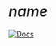 # $name$

[![Docs](https://img.shields.io/badge/Docs-API-green.svg?longCache=true&logo=read-the-docs&logoColor=white)](./api/index.html)